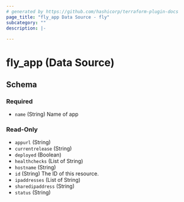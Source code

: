 ```yaml
---
# generated by https://github.com/hashicorp/terraform-plugin-docs
page_title: "fly_app Data Source - fly"
subcategory: ""
description: |-
  
---
```


# fly_app (Data Source)





<!-- schema generated by tfplugindocs -->
## Schema

### Required

- `name` (String) Name of app

### Read-Only

- `appurl` (String)
- `currentrelease` (String)
- `deployed` (Boolean)
- `healthchecks` (List of String)
- `hostname` (String)
- `id` (String) The ID of this resource.
- `ipaddresses` (List of String)
- `sharedipaddress` (String)
- `status` (String)

